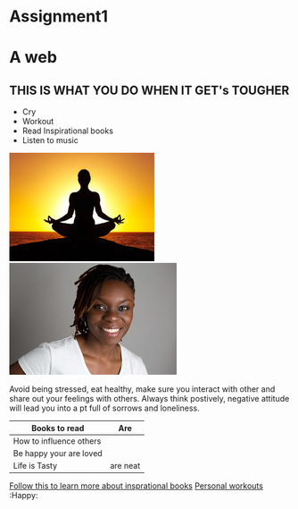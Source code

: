 # Assignment1
# A web
## THIS IS WHAT YOU DO WHEN IT GET's TOUGHER
* Cry
* Workout 
* Read Inspirational books
* Listen to music

![alt text](yoga.jpg "Excercise")
![alt text](smile.jpg "Keep a happy face")

Avoid being stressed, eat healthy, make sure you interact with other and share out your feelings with others. Always think postively, negative attitude will lead you into a pt full of sorrows and loneliness.

| Books to read      | Are           |
| -------------      |:-------------:| 
| How to influence others        | 
| Be happy your are loved  |      |   
| Life is Tasty| are neat      |

[Follow this to learn more about insprational books](https://www.google.com.gh/webhp?sourceid=chrome-instant&ion=1&espv=2&ie=UTF-8#q=inspirational+books)
[Personal workouts](http://www.moneycrashers.com/indoor-at-home-exercises-without-equipment/)
:Happy:




